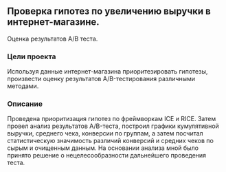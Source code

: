 ## Проверка гипотез по увеличению выручки в интернет-магазине. 
Оценка результатов A/B теста.

### Цели проекта

Используя данные интернет-магазина приоритезировать гипотезы, произвести оценку результатов A/B-тестирования различными методами.

### Описание

Проведена приоритизация гипотез по фреймворкам ICE и RICE. Затем провел анализ результатов A/B-теста, построил графики кумулятивной выручки, среднего чека,
конверсии по группам, а затем посчитал статистическую значимость различий конверсий и средних чеков по сырым и очищенным данным. На основании анализа мной было
принято решение о нецелесообразности дальнейшего проведения теста.
